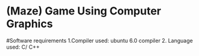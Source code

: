 #  (Maze) Game Using Computer Graphics

#Software requirements
1.Compiler used: ubuntu 6.0 compiler 
2. Language used: C/ C++
